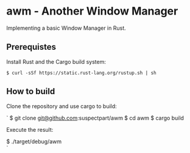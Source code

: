 # awm - Another Window Manager
Implementing a basic Window Manager in Rust.

## Prerequistes

Install Rust and the Cargo build system:

`
$ curl -sSf https://static.rust-lang.org/rustup.sh | sh
`

## How to build

Clone the repository and use cargo to build:

`
$ git clone git@github.com:suspectpart/awm 
$ cd awm 
$ cargo build 

Execute the result: 

$ ./target/debug/awm  
`
